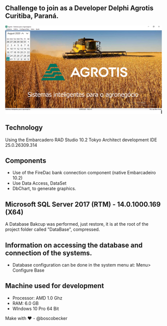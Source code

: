 ## Challenge to join as a Developer Delphi Agrotis Curitiba, Paraná.
![Screenshot](Imagens/printAgrotisSistema.png)


## Technology
Using the Embarcadero RAD Studio 10.2 Tokyo Architect development IDE 25.0.26309.314

## Components
* Use of the FireDac bank connection component (native Embarcadeiro 10.2)
* Use Data Access, DataSet
* DbChart, to generate graphics.

## Microsoft SQL Server 2017 (RTM) - 14.0.1000.169 (X64)

A Database Bakcup was performed, just restore, it is at the root of the project folder called "DataBase", compressed.

## Information on accessing the database and connection of the systems.

* Database configuration can be done in the system menu at:
Menu> Configure Base

## Machine used for development
* Processor: AMD 1.0 Ghz
* RAM: 6.0 GB
* WIndows 10 Pro 64 Bit

Make with ❤ - @boscobecker

